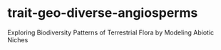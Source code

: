 # trait-geo-diverse-angiosperms
Exploring Biodiversity Patterns of Terrestrial Flora by Modeling Abiotic Niches

